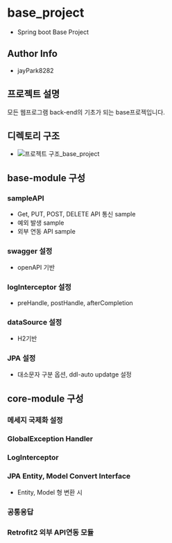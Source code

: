 # base_project
- Spring boot Base Project

## Author Info
- jayPark8282

## 프로젝트 설명
모든 웹프로그램 back-end의 기초가 되는 base프로젝입니다.

## 디렉토리 구조
- ![프로젝트 구조_base_project](https://github.com/jayPark88/base_project/assets/26560475/af4e0fc0-817b-4aae-9e59-a8820a147838)

## base-module 구성
### sampleAPI

- Get, PUT, POST, DELETE API 통신 sample
- 예외 발생 sample
- 외부 연동 API sample
 
### swagger 설정

- openAPI 기반 
### logInterceptor 설정

- preHandle, postHandle, afterCompletion
### dataSource 설정

- H2기반
### JPA 설정

- 대소문자 구분 옵션, ddl-auto updatge 설정

## core-module 구성

### 메세지 국제화 설정
### GlobalException Handler
### LogInterceptor
### JPA Entity, Model Convert Interface

- Entity, Model 형 변환 시 
### 공통응답
### Retrofit2 외부 API연동 모듈
